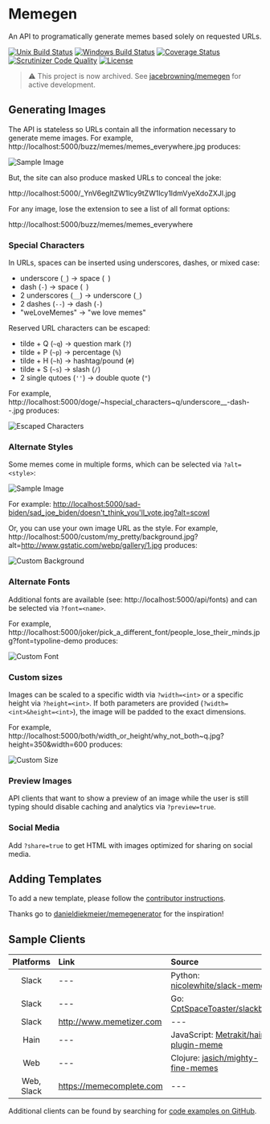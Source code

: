 # Memegen

An API to programatically generate memes based solely on requested URLs.

[![Unix Build Status](http://img.shields.io/travis/jacebrowning/memegen-flask/main.svg?label=unix)](https://travis-ci.org/jacebrowning/memegen-flask)
[![Windows Build Status](https://img.shields.io/appveyor/ci/jacebrowning/memegen-flask/main.svg?label=windows)](https://ci.appveyor.com/project/jacebrowning/memegen-flask)
[![Coverage Status](http://img.shields.io/coveralls/jacebrowning/memegen-flask/main.svg)](https://coveralls.io/r/jacebrowning/memegen-flask)
[![Scrutinizer Code Quality](http://img.shields.io/scrutinizer/g/jacebrowning/memegen-flask.svg)](https://scrutinizer-ci.com/g/jacebrowning/memegen-flask/?branch=main) 
[![License](https://img.shields.io/badge/license-mit-blue)](https://github.com/jacebrowning/memegen-flask/blob/main/LICENSE.md)

> :warning: This project is now archived. See [jacebrowning/memegen](https://github.com/jacebrowning/memegen) for active development.

<!--content-->

## Generating Images

The API is stateless so URLs contain all the information necessary to generate meme images. For example, http://localhost:5000/buzz/memes/memes_everywhere.jpg produces:

![Sample Image](docs/sample.jpg)

But, the site can also produce masked URLs to conceal the joke:

http://localhost:5000/_YnV6egltZW1lcy9tZW1lcy1ldmVyeXdoZXJl.jpg

For any image, lose the extension to see a list of all format options:

http://localhost:5000/buzz/memes/memes_everywhere

### Special Characters

In URLs, spaces can be inserted using underscores, dashes, or mixed case:

* underscore (`_`) → space (` `)
* dash (`-`) → space (` `)
* 2 underscores (`__`) → underscore (`_`)
* 2 dashes (`--`) → dash (`-`)
* "weLoveMemes" → "we love memes"

Reserved URL characters can be escaped:

* tilde + Q (`~q`) → question mark (`?`)
* tilde + P (`~p`) → percentage (`%`)
* tilde + H (`~h`) → hashtag/pound (`#`)
* tilde + S (`~s`) → slash (`/`)
* 2 single qutoes (`''`) → double quote (`"`)

For example, http://localhost:5000/doge/~hspecial_characters~q/underscore__-dash--.jpg produces:

![Escaped Characters](docs/escaped.jpg)

### Alternate Styles

Some memes come in multiple forms, which can be selected via `?alt=<style>`:

![Sample Image](docs/styles.png)

For example: [http://localhost:5000/sad-biden/sad_joe_biden/doesn't_think_you'll_vote.jpg?alt=scowl](http://localhost:5000/sad-biden/sad_joe_biden/doesn't_think_you'll_vote.jpg?alt=scowl)

Or, you can use your own image URL as the style. For example, http://localhost:5000/custom/my_pretty/background.jpg?alt=http://www.gstatic.com/webp/gallery/1.jpg produces:

![Custom Background](docs/custom.jpg)

### Alternate Fonts

Additional fonts are available (see: http://localhost:5000/api/fonts) and can be selected via `?font=<name>`.

For example, http://localhost:5000/joker/pick_a_different_font/people_lose_their_minds.jpg?font=typoline-demo produces:

![Custom Font](docs/font.jpg)

### Custom sizes

Images can be scaled to a specific width via `?width=<int>` or a specific height via `?height=<int>`. If both parameters are provided (`?width=<int>&height=<int>`), the image will be padded to the exact dimensions.

For example, http://localhost:5000/both/width_or_height/why_not_both~q.jpg?height=350&width=600 produces:

![Custom Size](docs/size.jpg)

### Preview Images

API clients that want to show a preview of an image while the user is still typing should disable caching and analytics via `?preview=true`.

### Social Media

Add `?share=true` to get HTML with images optimized for sharing on social media.

## Adding Templates

To add a new template, please follow the [contributor instructions](CONTRIBUTING.md).

Thanks go to [danieldiekmeier/memegenerator](https://github.com/danieldiekmeier/memegenerator) for the inspiration!

## Sample Clients

| Platforms | Link | Source |
| :-: | :-- | :-- |
| Slack | --- | Python: [nicolewhite/slack-meme](https://github.com/nicolewhite/slack-meme) | --- |
| Slack | --- | Go: [CptSpaceToaster/slackbot](https://github.com/CptSpaceToaster/slackbot) | --- |
| Slack | http://www.memetizer.com | --- |
| Hain | --- | JavaScript: [Metrakit/hain-plugin-meme](https://github.com/Metrakit/hain-plugin-meme) |
| Web | ---| Clojure: [jasich/mighty-fine-memes](https://github.com/jasich/mighty-fine-memes) |
| Web, Slack | https://memecomplete.com | --- |

Additional clients can be found by searching for [code examples on GitHub](https://github.com/search?o=desc&q=%22memegen.link%22+&ref=searchresults&s=indexed&type=Code&utf8=%E2%9C%93).
